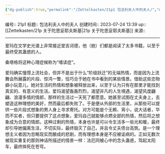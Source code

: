 ```yaml
---
{"dg-publish":true,"permalink":"/Zettelkasten/21p1 包法利夫人中的夫人/","dgPassFrontmatter":true}
---
```


编号:: 21p1
标题:: 包法利夫人中的夫人
创建时间:: 2023-07-24 13:39
up:: [[Zettelkasten/21p 关于陀思妥耶夫斯基\|21p 关于陀思妥耶夫斯基]]
来源:: 

---
爱玛在文学史光谱上非常接近堂吉诃德，他（她）们都是阅读了太多书籍，以至于最终受其蛊惑的人。

桑塔格将这种心理症候称为“嗜读症”。

爱玛确实憧憬上流社会，但并不是出于什么“阶级跃迁”的无端热情，而是因为上流舞会所展露的片段、惊鸿一瞥，恰巧合于她在书中看到的某些情景。借助这些恋物癖小玩意儿，她对生活的热情和想象被释放出来，以至于认为只有在那里才能找到真实的、有意义的生活。爱玛渴望轰轰烈烈，渴望非凡的人生境遇，渴望风度翩翩、浪漫多情的情郎，那样的生活过一天死了都愿意。她甚至试图在丈夫身上，去塑造这种理想的美好，然而最后都失败了。于是便从外部的生活里，从那些可以提供一些片段式想象的男人身上寻求寄托。对方可能是个无赖、宵小，说大话者，华而不实者，但只要提供了这点想象，爱玛自己就能够点燃全部的热情，然后将之想象成为合意的情郎。这种过剩的热情，本身也许是可以令生活多一些光和暖，最终却引导她偏离生活，不切实际，最终毁灭了自己，并且令丈夫债台高筑。是一个理想主义者因为忽略现实而酿成的悲剧，而有理想本身是不应被诟病的。正如无数次被现实重复的那则神话所描述的情景一样：法厄同被心中的念头蛊惑，驾起太阳车，最终摔死在苍穹。